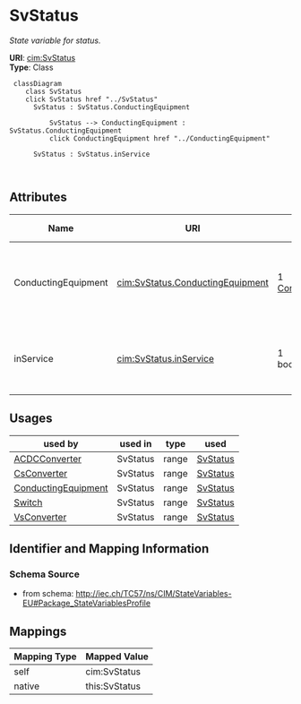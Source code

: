 # SvStatus


_State variable for status._





**URI**: [cim:SvStatus](http://iec.ch/TC57/CIM100#SvStatus)<br />
**Type**: Class




```mermaid
 classDiagram
    class SvStatus
    click SvStatus href "../SvStatus"
      SvStatus : SvStatus.ConductingEquipment
        
          SvStatus --> ConductingEquipment : SvStatus.ConductingEquipment
          click ConductingEquipment href "../ConductingEquipment"
        
      SvStatus : SvStatus.inService
        
      
```




<!-- no inheritance hierarchy -->


## Attributes


| Name | URI | Cardinality and Range | Description | Inheritance |
| ---  | --- | --- | --- | --- |
| ConductingEquipment | [cim:SvStatus.ConductingEquipment](http://iec.ch/TC57/CIM100#SvStatus.ConductingEquipment) | 1 <br />  [ConductingEquipment](ConductingEquipment.md)  | The conducting equipment associated with the status state variable | direct |
| inService | [cim:SvStatus.inService](http://iec.ch/TC57/CIM100#SvStatus.inService) | 1 <br />  boolean  | The in service status as a result of topology processing | direct |





## Usages

| used by | used in | type | used |
| ---  | --- | --- | --- |
| [ACDCConverter](ACDCConverter.md) | SvStatus | range | [SvStatus](SvStatus.md) |
| [CsConverter](CsConverter.md) | SvStatus | range | [SvStatus](SvStatus.md) |
| [ConductingEquipment](ConductingEquipment.md) | SvStatus | range | [SvStatus](SvStatus.md) |
| [Switch](Switch.md) | SvStatus | range | [SvStatus](SvStatus.md) |
| [VsConverter](VsConverter.md) | SvStatus | range | [SvStatus](SvStatus.md) |






## Identifier and Mapping Information







### Schema Source


* from schema: http://iec.ch/TC57/ns/CIM/StateVariables-EU#Package_StateVariablesProfile





## Mappings

| Mapping Type | Mapped Value |
| ---  | ---  |
| self | cim:SvStatus |
| native | this:SvStatus |




